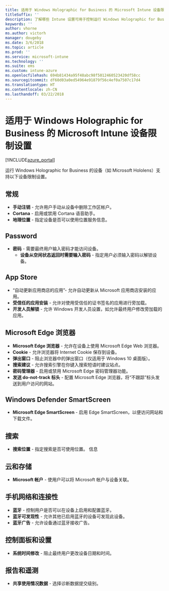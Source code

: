 ```yaml
---
title: 适用于 Windows Holographic for Business 的 Microsoft Intune 设备限制设置
titleSuffix: ''
description: 了解哪些 Intune 设置可用于控制运行 Windows Holographic for Business 的设备上的设备设置和功能。
keywords: ''
author: vhorne
ms.author: victorh
manager: dougeby
ms.date: 3/6/2018
ms.topic: article
ms.prod: ''
ms.service: microsoft-intune
ms.technology: ''
ms.suite: ems
ms.custom: intune-azure
ms.openlocfilehash: 694b81434a95f48abc98f5012460523420df58cc
ms.sourcegitcommit: df60d03a0ed54964e91879f56c4ef0a7507c17d4
ms.translationtype: HT
ms.contentlocale: zh-CN
ms.lasthandoff: 03/22/2018
---
```

# <a name="microsoft-intune-windows-holographic-for-business-device-restriction-settings"></a>适用于 Windows Holographic for Business 的 Microsoft Intune 设备限制设置

[!INCLUDE[azure_portal](./includes/azure_portal.md)]

运行 Windows Holographic for Business 的设备（如 Microsoft Hololens）支持以下设备限制设置。

## <a name="general"></a>常规

- **手动注销** - 允许用户手动从设备中删除工作区帐户。
- **Cortana** - 启用或禁用 Cortana 语音助手。
- **地理位置** - 指定设备是否可以使用位置服务信息。



## <a name="password"></a>Password
-   **密码** - 需要最终用户输入密码才能访问设备。
    -   **设备从空闲状态返回时需要输入密码** - 指定用户必须输入密码以解锁设备。



## <a name="app-store"></a>App Store

-   “自动更新应用商店的应用”- 允许自动更新从 Microsoft 应用商店安装的应用。
-   **受信任的应用安装** - 允许对使用受信任的证书签名的应用进行旁加载。
-   **开发人员解锁** - 允许 Windows 开发人员设置，如允许最终用户修改旁加载的应用。

## <a name="edge-browser"></a>Microsoft Edge 浏览器

-   **Microsoft Edge 浏览器** - 允许在设备上使用 Microsoft Edge Web 浏览器。
-   **Cookie** - 允许浏览器将 Internet Cookie 保存到设备。
-   **弹出窗口** - 阻止浏览器中的弹出窗口（仅适用于 Windows 10 桌面版）。
-   **搜索建议** - 允许搜索引擎在你键入搜索短语时建议站点。
-   **密码管理器** - 启用或禁用 Microsoft Edge 密码管理器功能。
- **发送 do-not-track 标头** - 配置 Microsoft Edge 浏览器，将“不跟踪”标头发送到用户访问的网站。

## <a name="windows-defender-smart-screen"></a>Windows Defender SmartScreen

- **Microsoft Edge SmartScreen** - 启用 Edge SmartScreen，以便访问网站和下载文件。

## <a name="search"></a>搜索
- **搜索位置** - 指定搜索是否可使用位置。 信息


## <a name="cloud-and-storage"></a>云和存储
-   **Microsoft 帐户** - 使用户可以将 Microsoft 帐户与设备关联。

## <a name="cellular-and-connectivity"></a>手机网络和连接性

-   **蓝牙** - 控制用户是否可以在设备上启用和配置蓝牙。
-   **蓝牙可发现性** - 允许其他已启用蓝牙的设备可发现此设备。
-   **蓝牙广告** - 允许设备通过蓝牙接收广告。

## <a name="control-panel-and-settings"></a>控制面板和设置

- **系统时间修改** - 阻止最终用户更改设备日期和时间。

## <a name="reporting-and-telemetry"></a>报告和遥测

- **共享使用情况数据** - 选择诊断数据提交级别。